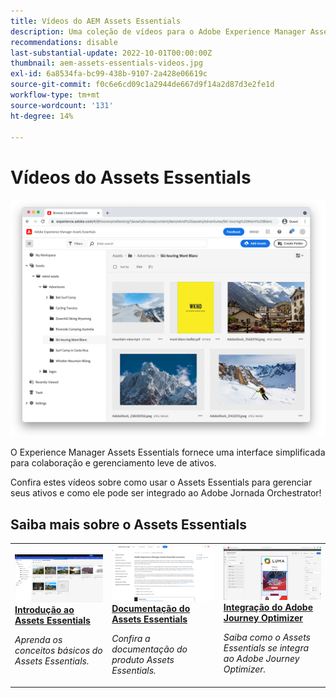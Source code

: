 ```yaml
---
title: Vídeos do AEM Assets Essentials
description: Uma coleção de vídeos para o Adobe Experience Manager Assets Essentials
recommendations: disable
last-substantial-update: 2022-10-01T00:00:00Z
thumbnail: aem-assets-essentials-videos.jpg
exl-id: 6a8534fa-bc99-438b-9107-2a428e06619c
source-git-commit: f0c6e6cd09c1a2944de667d9f14a2d87d3e2fe1d
workflow-type: tm+mt
source-wordcount: '131'
ht-degree: 14%

---
```


# Vídeos do Assets Essentials

![Assets Essentials](./assets/overview/hero.png)

O Experience Manager Assets Essentials fornece uma interface simplificada para colaboração e gerenciamento leve de ativos.

Confira estes vídeos sobre como usar o Assets Essentials para gerenciar seus ativos e como ele pode ser integrado ao Adobe Jornada Orchestrator!

## Saiba mais sobre o Assets Essentials

<table>
<td>
   <a href="./basics/managing.md">
   <img alt="Introdução ao Assets Essentials" src="./assets/overview/getting-started.png" />
   </a>
   <div>
      <a href="./basics/managing.md">
      <strong>Introdução ao Assets Essentials</strong>
      </a>
   </div>
   <p>
      <em>Aprenda os conceitos básicos do Assets Essentials.</em>
   </p>
</td>
<td>
   <a href="https://experienceleague.adobe.com/docs/experience-manager-assets-essentials/help/introduction.html">
   <img alt="" src="./assets/overview/assets-essentials-docs.png"/>
   </a>
   <div>
      <a href="https://experienceleague.adobe.com/docs/experience-manager-assets-essentials/help/introduction.html">
      <strong>Documentação do Assets Essentials</strong>
      </a>
   </div>
   <p>
      <em>Confira a documentação do produto Assets Essentials.</em>
   <p>
</td>
<td>
   <a href="https://experienceleague.adobe.com/docs/journey-optimizer-learn/tutorials/create-messages/create-email-content-with-the-message-editor.html?lang=pt-BR">
   <img alt="Adobe Journey Optimizer" src="./assets/overview/adobe-journey-optimizer.png" />
   </a>
   <div>
      <a href="https://experienceleague.adobe.com/docs/journey-optimizer-learn/tutorials/create-messages/create-email-content-with-the-message-editor.html?lang=pt-BR">
      <strong>Integração do Adobe Journey Optimizer</strong>
      </a>
   </div>
   <p>
      <em>Saiba como o Assets Essentials se integra ao Adobe Journey Optimizer.</em>
   <p>
</td>
</table>
